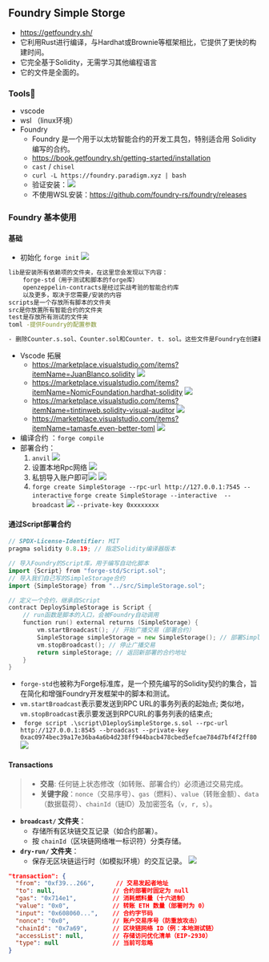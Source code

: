 ## Foundry Simple Storge
- https://getfoundry.sh/
- 它利用Rust进行编译，与Hardhat或Brownie等框架相比，它提供了更快的构建时间。
- 它完全基于Solidity，无需学习其他编程语言
- 它的文件是全面的。


### Tools🔨
- vscode
- wsl （linux环境）
- Foundry
	- Foundry 是一个用于以太坊智能合约的开发工具包，特别适合用 Solidity 编写的合约。
	- https://book.getfoundry.sh/getting-started/installation
	- `cast` / `chisel`
	- `curl -L https://foundry.paradigm.xyz | bash`
	- 验证安装：![](media/Pasted%20image%2020250711200752.png)
	- 不使用WSL安装：https://github.com/foundry-rs/foundry/releases



### Foundry 基本使用

#### 基础
- 初始化 `forge init`   ![](media/Pasted%20image%2020250711204407.png)
```bash
lib是安装所有依赖项的文件夹，在这里您会发现以下内容：
    forge-std（用于测试和脚本的forge库）
    openzeppelin-contracts是经过实战考验的智能合约库
    以及更多，取决于您需要/安装的内容
scripts是一个存放所有脚本的文件夹
src是你放置所有智能合约的文件夹
test是存放所有测试的文件夹
toml -提供Foundry的配置参数

- 删除Counter.s.sol、Counter.sol和Counter. t. sol。这些文件是Foundry在创建新的Foundry项目时默认提供的一组基本智能合约。
```

- Vscode 拓展
	- https://marketplace.visualstudio.com/items?itemName=JuanBlanco.solidity  ![](media/Pasted%20image%2020250711204958.png) 
	- https://marketplace.visualstudio.com/items?itemName=NomicFoundation.hardhat-solidity   ![](media/Pasted%20image%2020250711205014.png)
	- https://marketplace.visualstudio.com/items?itemName=tintinweb.solidity-visual-auditor  ![](media/Pasted%20image%2020250711205040.png)  
	- https://marketplace.visualstudio.com/items?itemName=tamasfe.even-better-toml  ![](media/Pasted%20image%2020250711205537.png)  
- 编译合约 ：`forge compile`
- 部署合约：
	1. `anvil`   ![](media/Pasted%20image%2020250711211742.png)
	2. 设置本地Rpc网络  ![](media/Pasted%20image%2020250711211254.png)
	3. 私钥导入账户即可![](media/Pasted%20image%2020250711213143.png)   ![](media/Pasted%20image%2020250711213131.png)
	4. `forge create SimpleStorage --rpc-url http://127.0.0.1:7545 --interactive`  `forge create SimpleStorage --interactive  --broadcast`  ![](media/Pasted%20image%2020250711214026.png)  `--private-key 0xxxxxxxx`

#### 通过Script部署合约

```go
// SPDX-License-Identifier: MIT
pragma solidity 0.8.19; // 指定Solidity编译器版本

// 导入Foundry的Script库，用于编写自动化脚本
import {Script} from "forge-std/Script.sol";
// 导入我们自己写的SimpleStorage合约
import {SimpleStorage} from "../src/SimpleStorage.sol";

// 定义一个合约，继承自Script
contract DeploySimpleStorage is Script {
    // run函数是脚本的入口，会被Foundry自动调用
    function run() external returns (SimpleStorage) {
        vm.startBroadcast(); // 开始广播交易（部署合约） 
        SimpleStorage simpleStorage = new SimpleStorage(); // 部署SimpleStorage合约
        vm.stopBroadcast(); // 停止广播交易
        return simpleStorage; // 返回新部署的合约地址
    }
}
```
- `forge-std`也被称为Forge标准库，是一个预先编写的Solidity契约的集合，旨在简化和增强Foundry开发框架中的脚本和测试。
- `vm.startBroadcast`表示要发送到RPC URL的事务列表的起始点; 类似地，`vm.stopBroadcast`表示要发送到RPCURL的事务列表的结束点;
- ` forge script .\script\D1eploySimpleStorge.s.sol --rpc-url http://127.0.0.1:8545 --broadcast --private-key 0xac0974bec39a17e36ba4a6b4d238ff944bacb478cbed5efcae784d7bf4f2ff80`  ![](media/Pasted%20image%2020250712174224.png)  
#### Transactions
> - **交易​**​: 任何链上状态修改（如转账、部署合约）必须通过交易完成。
> - **关键字段​**​：`nonce`（交易序号）、`gas`（燃料）、`value`（转账金额）、`data`（数据载荷）、`chainId`（链ID）及加密签名（`v, r, s`）。
- ​**​`broadcast/` 文件夹​**​：
    - 存储所有区块链交互记录（如合约部署）。
    - 按 `chainId`（区块链网络唯一标识符）分类存储。
- ​**​`dry-run/` 文件夹​**​：
    - 保存无区块链运行时（如模拟环境）的交互记录。
![](media/Pasted%20image%2020250712222921.png)  

```json
"transaction": {
  "from": "0xf39...266",      // 交易发起者地址
  "to": null,                // 合约部署时固定为 null
  "gas": "0x714e1",          // 消耗燃料量（十六进制）
  "value": "0x0",            // 转账 ETH 数量（部署时为 0）
  "input": "0x608060...",    // 合约字节码
  "nonce": "0x0",            // 账户交易序号（防重放攻击）
  "chainId": "0x7a69",       // 区块链网络 ID（例：本地测试链）
  "accessList": null,        // 存储访问优化清单（EIP-2930）
  "type": null               // 当前可忽略
}
```


